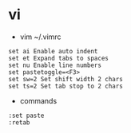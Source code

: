 # vi

- vim ~/.vimrc

```
set ai Enable auto indent
set et Expand tabs to spaces
set nu Enable line numbers
set pastetoggle=<F3>
set sw=2 Set shift width 2 chars
set ts=2 Set tab stop to 2 chars
```

- commands

```
:set paste
:retab
```
